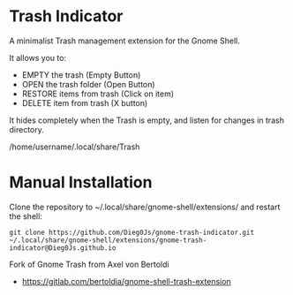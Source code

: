 Trash Indicator
===========================

A minimalist Trash management extension for the Gnome Shell.

It allows you to:

- EMPTY the trash (Empty Button)
- OPEN the trash folder (Open Button)
- RESTORE items from trash (Click on item)
- DELETE item from trash (X button)
    

It hides completely when the Trash is empty, and listen for changes in trash directory.

/home/username/.local/share/Trash

# Manual Installation
Clone the repository to ~/.local/share/gnome-shell/extensions/ and restart the shell:

    git clone https://github.com/Dieg0Js/gnome-trash-indicator.git ~/.local/share/gnome-shell/extensions/gnome-trash-indicator@Dieg0Js.github.io

Fork of Gnome Trash from Axel von Bertoldi
 * https://gitlab.com/bertoldia/gnome-shell-trash-extension
